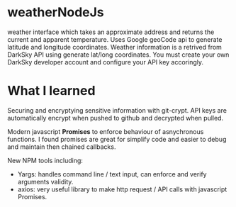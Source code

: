 # weatherNodeJs

weather interface which takes an approximate address and returns the current and apparent temperature. Uses Google geoCode api to generate latitude and longitude coordinates. Weather information is a retrived from DarkSky API using generate lat/long coordinates. You must create your own DarkSky developer account and configure your API key accoringly. 

# What I learned   

Securing and encryptying sensitive information with git-crypt. API keys are automatically encrypt when pushed to github and decrypted when pulled. 

Modern javascript **Promises** to enforce behaviour of asnychronous functions. I found promises are great for simplify code and easier to debug and maintain then chained callbacks. 

New NPM tools including:
* Yargs: handles command line / text input, can enforce and verify arguments validity. 
* axios: very useful library to make http request / API calls with javascript Promises. 


